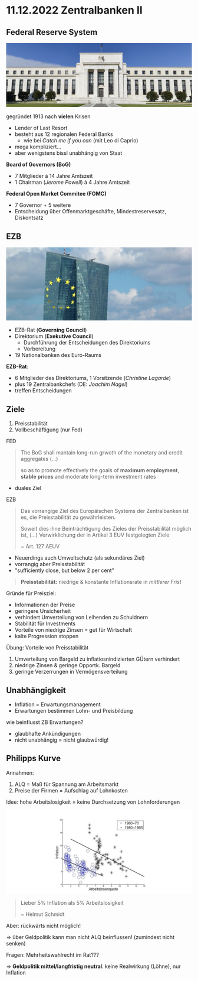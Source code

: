 # 11.12.2022 Zentralbanken II



## Federal Reserve System

![img](../images/2022-12-13_17-24-43.jpg)

gegründet 1913 nach **vielen** Krisen

- Lender of Last Resort
- besteht aus 12 regionalen Federal Banks
    - wie bei *Catch me if you can* (mit Leo di Caprio)
- mega kompliziert...
- aber wenigstens bissl unabhängig von Staat

**Board of Governors (BoG)**

- 7 Mitglieder à 14 Jahre Amtszeit
- 1 Chairman (*Jerome Powell*) à 4 Jahre Amtszeit

**Federal Open Market Commitee (FOMC)**

- 7 Governor + 5 weitere
- Entscheidung über Offenmarktgeschäfte, Mindestreservesatz, Diskontsatz

## EZB

![img](../images/2022-12-13_17-25-32.jpg)

- EZB-Rat (**Governing Council**)
- Direktorium (**Exekutive Council**)
    - Durchführung der Entscheidungen des Direktoriums
    - Vorbereitung
- 19 Nationalbanken des Euro-Raums



**EZB-Rat**:

- 6 Mitglieder des Direktoriums, 1 Vorsitzende (*Christine Lagarde*)
- plus 19 Zentralbankchefs (DE: *Joachim Nagel*)
- treffen Entscheidungen



## Ziele

1. Preisstabilität
2. Vollbeschäftigung (nur Fed)

FED

> The BoG shall mantain long-run grwoth of the monetary and credit aggregates (...)
>
> so as to promote effectively the goals of **maximum employment**, **stable prices** and moderate long-term investment rates

- duales Ziel

EZB

> Das vorrangige Ziel des Europäischen Systems der Zentralbanken ist es, die Preisstabilität zu gewährleisten.
>
> Soweit dies ihne Beinträchtigung des Zieles der Preisstabilität möglich ist, (...) Verwirklichung der in Artikel 3 EUV festgelegten Ziele
>
> ~ Art. 127 AEUV

- Neuerdings auch Umweltschutz (als sekundäres Ziel) 
- vorrangig aber Preisstabilität
- "sufficiently close, but below 2 per cent" 



> **Preisstabilität:** niedrige & konstante Inflationsrate in *mittlerer Frist*

Gründe für Preisziel:

- Informationen der Preise
- geringere Unsicherheit
- verhindert Umverteilung von Leihenden zu Schuldnern
- Stabilität für Investments
- Vorteile von niedrige Zinsen = gut für Wirtschaft
- kalte Progression stoppen



Übung: Vorteile von Preisstabilität

1. Umverteilung von Bargeld zu inflatiosnindizierten GÜtern verhindert
2. niedrige Zinsen & geringe Opportk. Bargeld 
3. geringe Verzerrungen in Vermögensverteilung



## Unabhängigkeit

- Inflation = Erwartungsmanagement
- Erwartungen bestimmen Lohn- und Preisbildung

wie beinflusst ZB Erwartungen?

- glaubhafte Ankündigungen
- nicht unabhängig = nicht glaubwürdig!



## Philipps Kurve

Annahmen:

1. ALQ = Maß für Spannung am Arbeitsmarkt
2. Preise der Firmen  = Aufschlag auf Lohnkosten

Idee: hohe Arbeitslosigkeit = keine Durchsetzung von Lohnforderungen

![img](../images/2022-12-13_17-36-04.jpg)

> Lieber 5% Inflation als 5% Arbeitslosigkeit
>
> ~ Helmut Schmidt

Aber: rückwärts nicht möglich!

=> über Geldpolitik kann man nicht ALQ beinflussen! (zumindest nicht senken)

Fragen: Mehrheitswahlrecht im Rat???

 

=> **Geldpolitik mittel/langfristig neutral**: keine Realwirkung (Löhne), nur Inflation
